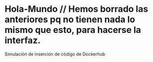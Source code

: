 # Hola-Mundo // Hemos borrado las anteriores pq no tienen nada lo mismo que esto, para hacerse la interfaz.
Simulación de inserción de código de Dockerhub
